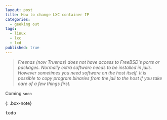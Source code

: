 ```yaml
---
layout: post
title: How to change LXC container IP
categories:
  - geeking out
tags:
  - linux
  - lxc
  - lxd
published: true
---
```



>*Freenas (now Truenas) does not have access to FreeBSD's ports or packages. Normally extra software needs to be installed in jails. However sometimes you need software on the host itself. It is possible to copy program binaries from the jail to the host if you take care of a few things first.*


Coming `soon`


{: .box-note}
<pre>
todo
</pre>
